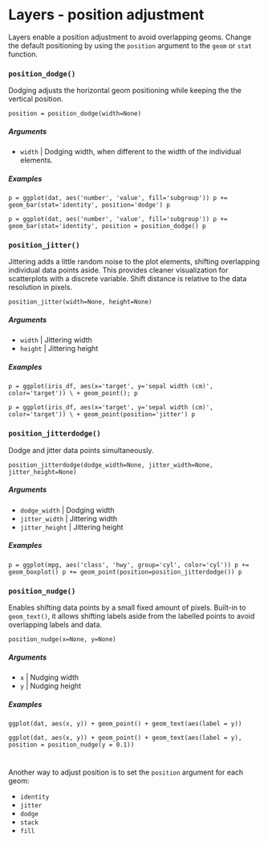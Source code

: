 # Layers - position adjustment
Layers enable a position adjustment to avoid overlapping geoms. Change the default positioning by using the `position` argument to the `geom` or `stat` function.

### `position_dodge()` 

Dodging adjusts the horizontal geom positioning while keeping the the vertical position. 

`position = position_dodge(width=None)`

##### Arguments
* `width` | Dodging width, when different to the width of the individual elements.

##### Examples

`p = ggplot(dat, aes('number', 'value', fill='subgroup'))
p += geom_bar(stat='identity', position='dodge')
p`

`p = ggplot(dat, aes('number', 'value', fill='subgroup'))
p += geom_bar(stat='identity', position = position_dodge()
p`

### `position_jitter()` 

Jittering adds a little random noise to the plot elements, shifting overlapping individual data points aside. This provides cleaner visualization for scatterplots with a discrete variable. Shift distance is relative to the data resolution in pixels. 

`position_jitter(width=None, height=None)`

##### Arguments
* `width` | Jittering width 
* `height` | Jittering height

##### Examples
`p = ggplot(iris_df, aes(x='target', y='sepal width (cm)', color='target')) \
         + geom_point();
 p`
 
`p = ggplot(iris_df, aes(x='target', y='sepal width (cm)', color='target')) \
          + geom_point(position='jitter')
p`

### `position_jitterdodge()` 
Dodge and jitter data points simultaneously.

`position_jitterdodge(dodge_width=None, jitter_width=None, jitter_height=None)`

##### Arguments
* `dodge_width` | Dodging width  
* `jitter_width` | Jittering width
* `jitter_height` | Jittering height

##### Examples
`p = ggplot(mpg, aes('class', 'hwy', group='cyl', color='cyl'))
 p += geom_boxplot()
 p += geom_point(position=position_jitterdodge())
 p`

### `position_nudge()`

Enables shifting data points by a small fixed amount of pixels. Built-in to `geom_text()`, it allows shifting labels aside from the labelled points to avoid overlapping labels and data. 

`position_nudge(x=None, y=None)`

##### Arguments
* `x` | Nudging width
* `y` | Nudging height

##### Examples

`ggplot(dat, aes(x, y)) +
   geom_point() +
   geom_text(aes(label = y))`
   
`ggplot(dat, aes(x, y)) +
   geom_point() +
   geom_text(aes(label = y), position = position_nudge(y = 0.1))`
   
   
#   
Another way to adjust position is to set the `position` argument for each geom:
   - `identity` 
   - `jitter` 
   - `dodge` 
   - `stack` 
   - `fill`
